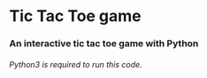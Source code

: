# Tic Tac Toe game
### An interactive tic tac toe game with Python
###### Python3 is required to run this code.